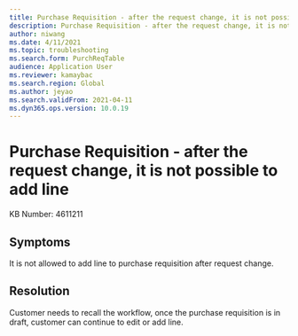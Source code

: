 ```yaml
---
title: Purchase Requisition - after the request change, it is not possible to add line
description: Purchase Requisition - after the request change, it is not possible to add line
author: niwang
ms.date: 4/11/2021
ms.topic: troubleshooting
ms.search.form: PurchReqTable
audience: Application User
ms.reviewer: kamaybac
ms.search.region: Global
ms.author: jeyao
ms.search.validFrom: 2021-04-11
ms.dyn365.ops.version: 10.0.19
---
```

<!-- KFM: The context of this topic is not clear. Please revise and clarify. -->
# Purchase Requisition - after the request change, it is not possible to add line

KB Number: 4611211

## Symptoms

It is not allowed to add line to purchase requisition after request change.

## Resolution

Customer needs to recall the workflow, once the purchase requisition is in draft, customer can continue to edit or add line.

